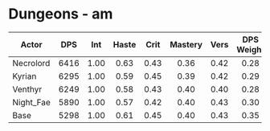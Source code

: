 # Dungeons - am
| Actor | DPS | Int | Haste | Crit | Mastery | Vers | DPS Weight |
|---|:---:|:---:|:---:|:---:|:---:|:---:|:---:|
|Necrolord|6416|1.00|0.63|0.43|0.36|0.42|0.28|
|Kyrian|6295|1.00|0.59|0.45|0.39|0.42|0.29|
|Venthyr|6249|1.00|0.58|0.43|0.40|0.40|0.28|
|Night_Fae|5890|1.00|0.57|0.42|0.40|0.43|0.30|
|Base|5298|1.00|0.61|0.45|0.40|0.43|0.35|
